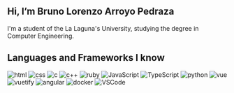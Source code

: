 ## Hi, I’m Bruno Lorenzo Arroyo Pedraza 

I'm a student of the La Laguna's University, studying the degree in Computer Engineering.

## Languages and Frameworks I know

![html](https://img.shields.io/badge/-html5-blue?style=plastic&logo=html5&logoColor=white)
![css](https://img.shields.io/badge/-css3-blue?style=plastic&logo=css3&logoColor=white)
![c](https://img.shields.io/badge/-C-blue?style=plastic&logo=c&logoColor=white)
![c++](https://img.shields.io/badge/-C++-blue?style=plastic&logo=c%2B%2B&logoColor=white)
![ruby](https://img.shields.io/badge/-ruby-E0115F?style=plastic&logo=ruby&logoColor=white)
![JavaScript](https://img.shields.io/badge/-javascript-blue?style=plastic&logo=javascript&logoColor=white)
![TypeScript]()
![python](https://img.shields.io/badge/-Python-yellow?style=plastic&logo=python&logoColor=white)
![vue]()
![vuetify]()
![angular]()
![docker]()
![VSCode](https://img.shields.io/badge/-VSCode-007ACC?style=plastic&logo=visual-studio-code&logoColor=white)


